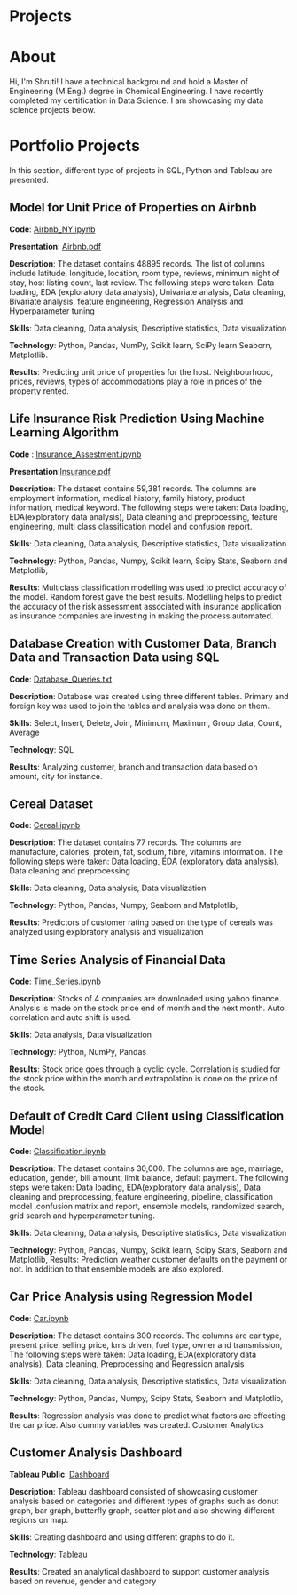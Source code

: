 # Projects

# About
Hi, I'm Shruti! I have a technical background and hold a Master of Engineering (M.Eng.) degree in Chemical Engineering. I have recently completed my certification in Data Science. I am showcasing my data science projects below.

# Portfolio Projects
In this section, different type of projects in SQL, Python and Tableau are presented. 


## Model for Unit Price of Properties on Airbnb
**Code**: [Airbnb_NY.ipynb](https://github.com/shruti10s/Projects/blob/5d3427b4a18f1b8572517bf13a107095820696fa/Airbnb_NY.ipynb)

**Presentation**: [Airbnb.pdf](https://github.com/shruti10s/Projects/blob/main/Airbnb.pdf)

**Description**: The dataset contains 48895 records. The list of columns include latitude, longitude, location, room type, reviews, minimum night of stay, host listing count, last review. The following steps were taken: Data loading, EDA (exploratory data analysis), Univariate analysis, Data cleaning, Bivariate analysis, feature engineering, Regression Analysis and Hyperparameter tuning 

**Skills**: Data cleaning, Data analysis, Descriptive statistics, Data visualization

**Technology**: Python, Pandas, NumPy, Scikit learn, SciPy learn Seaborn, Matplotlib.

**Results**: Predicting unit price of properties for the host. Neighbourhood, prices, reviews, types of accommodations play a role in prices of the  property rented. 


## Life Insurance Risk Prediction Using Machine Learning Algorithm 
**Code** : [Insurance_Assestment.ipynb](https://github.com/shruti10s/Projects/blob/main/Insurance_Assestment.ipynb)

**Presentation**:[Insurance.pdf](https://github.com/shruti10s/Projects/blob/main/Insurance.pdf)

**Description**: The dataset contains 59,381 records. The columns are employment information, medical history, family history, product information, medical keyword. The following steps were taken: Data loading, EDA(exploratory data analysis), Data cleaning and preprocessing, feature engineering, multi class classification model and confusion report. 

**Skills**: Data cleaning, Data analysis, Descriptive statistics, Data visualization

**Technology**: Python, Pandas, Numpy, Scikit learn, Scipy Stats, Seaborn and Matplotlib, 

**Results**: Multiclass classification modelling was used to predict accuracy of the model. Random forest gave the best results.  Modelling helps to predict the accuracy of the risk assessment associated with insurance application as insurance companies are investing in making the process automated. 

## Database Creation with Customer Data, Branch Data and Transaction Data using SQL
**Code**: [Database_Queries.txt](https://github.com/shruti10s/Projects/blob/main/Database_Queries.txt)

**Description**: Database was created using three different tables. Primary and foreign key was used to join the tables and analysis was done on them. 

**Skills**: Select, Insert, Delete, Join, Minimum, Maximum, Group data, Count, Average

**Technology**: SQL 

**Results**:  Analyzing customer, branch and transaction data based on amount, city for instance.

## Cereal Dataset
**Code**: [Cereal.ipynb](https://github.com/shruti10s/Projects/blob/5d3427b4a18f1b8572517bf13a107095820696fa/Cereal.ipynb)

**Description**: The dataset contains 77 records. The columns are manufacture, calories, protein, fat, sodium, fibre, vitamins information. The following steps were taken: Data loading, EDA (exploratory data analysis), Data cleaning and preprocessing

**Skills**: Data cleaning, Data analysis, Data visualization

**Technology**: Python, Pandas, Numpy, Seaborn and Matplotlib, 

**Results**: Predictors of customer rating based on the type of cereals was analyzed using exploratory analysis and visualization

## Time Series Analysis of Financial Data
**Code**: [Time_Series.ipynb](https://github.com/shruti10s/Projects/blob/main/Time_Series.ipynb)

**Description**:  Stocks of 4 companies are downloaded using yahoo finance. Analysis is made on the stock price end of month and the next month. Auto correlation and auto shift is used. 

**Skills**: Data analysis, Data visualization

**Technology**: Python, NumPy, Pandas

**Results**: Stock price goes through a cyclic cycle. Correlation is studied for the stock price within the month and extrapolation is done on the price of the stock.


## Default of Credit Card Client using Classification Model 
**Code**: [Classification.ipynb](https://github.com/shruti10s/Projects/blob/main/Classification.ipynb)

**Description**: The dataset contains 30,000. The columns are age, marriage, education, gender, bill amount, limit balance, default payment. The following steps were taken: Data loading, EDA(exploratory data analysis), Data cleaning and preprocessing, feature engineering, pipeline, classification model ,confusion matrix and report, ensemble models, randomized search, grid search and hyperparameter tuning. 

**Skills**: Data cleaning, Data analysis, Descriptive statistics, Data visualization

**Technology**: Python, Pandas, Numpy, Scikit learn, Scipy Stats, Seaborn and Matplotlib, 
Results: Prediction weather customer defaults on the payment or not. In addition to that ensemble models are also explored. 


## Car Price Analysis using Regression Model 
**Code**: [Car.ipynb](https://github.com/shruti10s/Projects/blob/5d3427b4a18f1b8572517bf13a107095820696fa/Car.ipynb)

**Description**: The dataset contains 300 records. The columns are car type, present price, selling price, kms driven, fuel type, owner and transmission, The following steps were taken: Data loading, EDA(exploratory data analysis), Data cleaning, Preprocessing and Regression analysis

**Skills**: Data cleaning, Data analysis, Descriptive statistics, Data visualization

**Technology**: Python, Pandas, Numpy, Scipy Stats, Seaborn and Matplotlib, 

**Results**: Regression analysis was done to predict what factors are effecting the car price. Also dummy variables was created. 
Customer Analytics

## Customer Analysis Dashboard
**Tableau Public**: [Dashboard](https://public.tableau.com/app/profile/ss3033/viz/customer_16751360163790/Dashboard3)

**Description**: Tableau dashboard consisted of showcasing  customer analysis based on categories and different types of graphs such as donut graph, bar graph, butterfly graph, scatter plot and also showing different regions on map. 

**Skills**: Creating dashboard and using different graphs to do it. 

**Technology**: Tableau

**Results**: Created an analytical dashboard to support customer analysis based on revenue, gender and category
